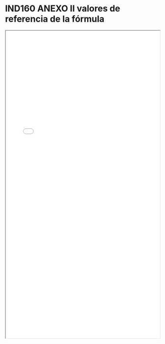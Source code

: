 
# IND160 ANEXO II valores de referencia de la fórmula

<iframe src="../IND160 ANEXO II valores de referencia de la fórmula.pdf" width="100%" height="1000px"></iframe>

